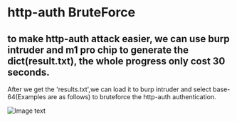 # http-auth BruteForce
## to make http-auth attack easier, we can use burp intruder and m1 pro chip to generate the dict(result.txt), the whole progress only cost 30 seconds. 
After we get the 'results.txt',we can load it to burp intruder and select base-64(Examples are as follows) to bruteforce the http-auth authentication.

![Image text](https://github.com/ClairJobs/http-auth-BruteForce/blob/main/img/p1.png)
